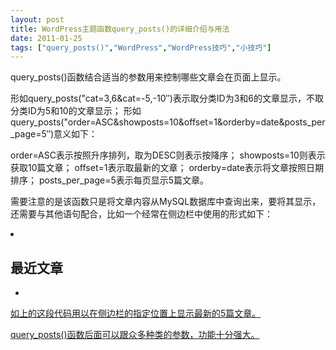 ```yaml
---
layout: post
title: WordPress主题函数query_posts()的详细介绍与用法		
date: 2011-01-25
tags: ["query_posts()","WordPress","WordPress技巧","小技巧"]
---
```


query_posts()函数结合适当的参数用来控制哪些文章会在页面上显示。

形如query_posts("cat=3,6&cat=-5,-10″)表示取分类ID为3和6的文章显示，不取分类ID为5和10的文章显示；
形如query_posts("order=ASC&showposts=10&offset=1&orderby=date&posts_per_page=5″)意义如下：

order=ASC表示按照升序排列，取为DESC则表示按降序；
showposts=10则表示获取10篇文章；
offset=1表示取最新的文章；
orderby=date表示将文章按照日期排序；
posts_per_page=5表示每页显示5篇文章。

需要注意的是该函数只是将文章内容从MySQL数据库中查询出来，要将其显示，还需要与其他语句配合，比如一个经常在侧边栏中使用的形式如下：

<li><h2>最近文章</h2>
<?php query_posts('showposts=5&offset=1′); ?>
<ul>
<?php while (have_posts()) : the_post(); ?>
<li><a href="<?php the_permalink(); ?>" title="<?php the_title(); ?>"><?php the_title(); ?></li>
<?php endwhile;?>
</ul>
</li>

如上的这段代码用以在侧边栏的指定位置上显示最新的5篇文章。

query_posts()函数后面可以跟众多种类的参数，功能十分强大。		
